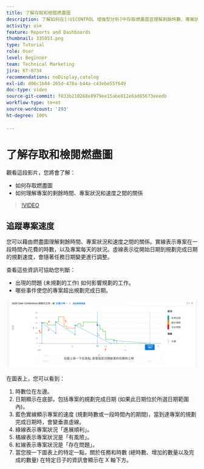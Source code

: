 ```yaml
---
title: 了解存取和檢閱燃盡圖
description: 了解如何在[!UICONTROL 增強型分析]中存取燃盡圖並理解剩餘時數、專案狀況與專案速度之間的關係。
activity: use
feature: Reports and Dashboards
thumbnail: 335051.png
type: Tutorial
role: User
level: Beginner
team: Technical Marketing
jira: KT-8734
recommendations: noDisplay,catalog
exl-id: d06c1b04-205d-478a-b44a-c43ebe55f649
doc-type: video
source-git-commit: f033b210268e8979ee15abe812e6ad85673eeedb
workflow-type: tm+mt
source-wordcount: '293'
ht-degree: 100%

---
```


# 了解存取和檢閱燃盡圖

觀看這段影片，您將會了解：

* 如何存取燃盡圖
* 如何理解專案的剩餘時間、專案狀況和速度之間的關係

>[!VIDEO](https://video.tv.adobe.com/v/335051/?quality=12&learn=on)

## 追蹤專案速度

您可以藉由燃盡圖理解剩餘時間、專案狀況和速度之間的關係。實線表示專案在一段時間內花費的時數，以及專案每天的狀況。虛線表示從開始日期到規劃完成日期的規劃速度，會隨著任務日期變更進行調整。

查看這些資訊可協助您判斷：

* 出現的問題 (未規劃的工作) 如何影響規劃的工作。
* 哪些事件使您的專案超出規劃完成日期。

![影像顯示燃盡圖，使用數字標記下列項目符號所述的區域](assets/section-2-9.png)

在圖表上，您可以看到：

1. 時數位在左邊。
1. 日期顯示在底部，包括專案的規劃完成日期 (如果此日期位於所選日期範圍內)。
1. 藍色實線顯示專案的速度 (規劃時數或一段時間內的期間)，當到達專案的規劃完成日期時，會變垂直虛線。
1. 綠線表示專案狀況「進展順利」。
1. 橘線表示專案狀況是「有風險」。
1. 紅線表示專案狀況是「存在問題」。
1. 當您按一下圖表上的特定一點，關於任務和時數 (總時數、增加的數量以及完成的數量) 在特定日子的資訊會顯示在 X 軸下方。
